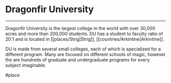 # Dragonfir University
---

Dragonfir University is the largest college in the world with over 30,000 acres and more than 200,000 students. DU has a student to faculty ratio of 20:1 and is located in [[places/Strig|Strig]], [[countries/Arkintine|Arkintine]].

DU is made from several small colleges, each of which is specialized for a different program. Many are focused on different schools of magic, however the are hundreds of graduate and undergraduate programs for every subject imaginable.

#place 